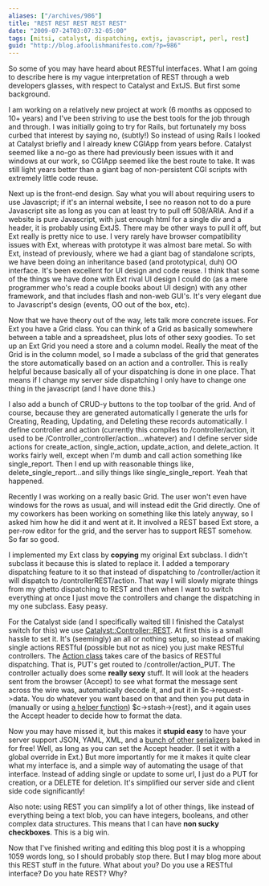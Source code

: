 ```yaml
---
aliases: ["/archives/986"]
title: "REST REST REST REST REST"
date: "2009-07-24T03:07:32-05:00"
tags: [mitsi, catalyst, dispatching, extjs, javascript, perl, rest]
guid: "http://blog.afoolishmanifesto.com/?p=986"
---
```

So some of you may have heard about RESTful interfaces. What I am going to describe here is my vague interpretation of REST through a web developers glasses, with respect to Catalyst and ExtJS. But first some background.

I am working on a relatively new project at work (6 months as opposed to 10+ years) and I've been striving to use the best tools for the job through and through. I was initially going to try for Rails, but fortunately my boss curbed that interest by saying no, (subtly!) So instead of using Rails I looked at Catalyst briefly and I already knew CGIApp from years before. Catalyst seemed like a no-go as there had previously been issues with it and windows at our work, so CGIApp seemed like the best route to take. It was still light years better than a giant bag of non-persistent CGI scripts with extremely little code reuse.

Next up is the front-end design. Say what you will about requiring users to use Javascript; if it's an internal website, I see no reason not to do a pure Javascript site as long as you can at least try to pull off 508/ARIA. And if a website is pure Javascript, with just enough html for a single div and a header, it is probably using ExtJS. There may be other ways to pull it off, but Ext really is pretty nice to use. I very rarely have browser compatibility issues with Ext, whereas with prototype it was almost bare metal. So with Ext, instead of previously, where we had a giant bag of standalone scripts, we have been doing an inheritance based (and prototypical, duh) OO interface. It's been excellent for UI design and code reuse. I think that some of the things we have done with Ext rival UI design I could do (as a mere programmer who's read a couple books about UI design) with any other framework, and that includes flash and non-web GUI's. It's very elegant due to Javascript's design (events, OO out of the box, etc).

Now that we have theory out of the way, lets talk more concrete issues. For Ext you have a Grid class. You can think of a Grid as basically somewhere between a table and a spreadsheet, plus lots of other sexy goodies. To set up an Ext Grid you need a store and a column model. Really the meat of the Grid is in the column model, so I made a subclass of the grid that generates the store automatically based on an action and a controller. This is really helpful because basically all of your dispatching is done in one place. That means if I change my server side dispatching I only have to change one thing in the javascript (and I have done this.)

I also add a bunch of CRUD-y buttons to the top toolbar of the grid. And of course, because they are generated automatically I generate the urls for Creating, Reading, Updating, and Deleting these records automatically. I define controller and action (currently this compiles to /controller/action, it used to be /Controller\_controller/action...whatever) and I define server side actions for create\_action, single\_action, update\_action, and delete\_action. It works fairly well, except when I'm dumb and call action something like single\_report. Then I end up with reasonable things like, delete\_single\_report...and silly things like single\_single\_report. Yeah that happened.

Recently I was working on a really basic Grid. The user won't even have windows for the rows as usual, and will instead edit the Grid directly. One of my coworkers has been working on something like this lately anyway, so I asked him how he did it and went at it. It involved a REST based Ext store, a per-row editor for the grid, and the server has to support REST somehow. So far so good.

I implemented my Ext class by **copying** my original Ext subclass. I didn't subclass it because this is slated to replace it. I added a temporary dispatching feature to it so that instead of dispatching to /controller/action it will dispatch to /controllerREST/action. That way I will slowly migrate things from my ghetto dispatching to REST and then when I want to switch everything at once I just move the controllers and change the dispatching in my one subclass. Easy peasy.

For the Catalyst side (and I specifically waited till I finished the Catalyst switch for this) we use [Catalyst::Controller::REST](http://search.cpan.org/perldoc?Catalyst::Controller::REST). At first this is a small hassle to set it. It's (seemingly) an all or nothing setup, so instead of making single actions RESTful (possible but not as nice) you just make RESTful controllers. The [Action class](http://search.cpan.org/perldoc?Catalyst::Action::REST) takes care of the basics of RESTful dispatching. That is, PUT's get routed to /controller/action\_PUT. The controller actually does some **really sexy** stuff. It will look at the headers sent from the browser (Accept) to see what format the message sent across the wire was, automatically decode it, and put it in $c->request->data. You do whatever you want based on that and then you put data in (manually or using [a helper function](http://search.cpan.org/perldoc?Catalyst::Controller::REST#STATUS_HELPERS)) $c->stash->\{rest\}, and it again uses the Accept header to decide how to format the data.

Now you may have missed it, but this makes it **stupid easy** to have your server support JSON, YAML, XML, and a [bunch of other serializers](http://search.cpan.org/perldoc?Catalyst::Controller::REST#AVAILABLE_SERIALIZERS) baked in for free! Well, as long as you can set the Accept header. (I set it with a global override in Ext.) But more importantly for me it makes it quite clear what my interface is, and a simple way of automating the usage of that interface. Instead of adding single or update to some url, I just do a PUT for creation, or a DELETE for deletion. It's simplified our server side and client side code significantly!

Also note: using REST you can simplify a lot of other things, like instead of everything being a text blob, you can have integers, booleans, and other complex data structures. This means that I can have **non sucky checkboxes**. This is a big win.

Now that I've finished writing and editing this blog post it is a whopping 1059 words long, so I should probably stop there. But I may blog more about this REST stuff in the future. What about you? Do you use a RESTful interface? Do you hate REST? Why?
